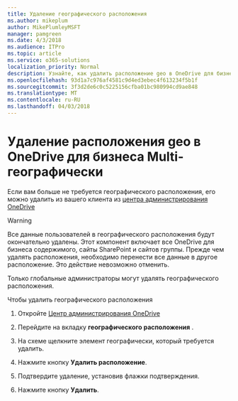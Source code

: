```yaml
---
title: Удаление географического расположения
ms.author: mikeplum
author: MikePlumleyMSFT
manager: pamgreen
ms.date: 4/3/2018
ms.audience: ITPro
ms.topic: article
ms.service: o365-solutions
localization_priority: Normal
description: Узнайте, как удалить расположение geo в OneDrive для бизнеса Multi-географически.
ms.openlocfilehash: 93d1a7c976af4581c9d4ed3ebec4f613234f5b1f
ms.sourcegitcommit: 3f3d2de6c0c5225156cfba01bc980994cd9ae848
ms.translationtype: MT
ms.contentlocale: ru-RU
ms.lasthandoff: 04/03/2018
---
```

# <a name="delete-a-geo-location-in-onedrive-for-business-multi-geo"></a>Удаление расположения geo в OneDrive для бизнеса Multi-географически

Если вам больше не требуется географического расположения, его можно удалить из вашего клиента из [центра администрирования OneDrive](https://admin.onedrive.com)

> [!WARNING]
> Все данные пользователей в географического расположения будут окончательно удалены. Этот компонент включает все OneDrive для бизнеса содержимого, сайты SharePoint и сайтов группы. Прежде чем удалять расположения, необходимо перенести все данные в другое расположение. Это действие невозможно отменить.

Только глобальные администраторы могут удалять географического расположения.

Чтобы удалить географического расположения

1. Откройте [Центр администрирования OneDrive](https://admin.onedrive.com)

2. Перейдите на вкладку **географического расположения** .

3. На схеме щелкните элемент географически, который требуется удалить.

4. Нажмите кнопку **Удалить расположение**.

5. Подтвердите удаление, установив флажки подтверждения.

6. Нажмите кнопку **Удалить**.



